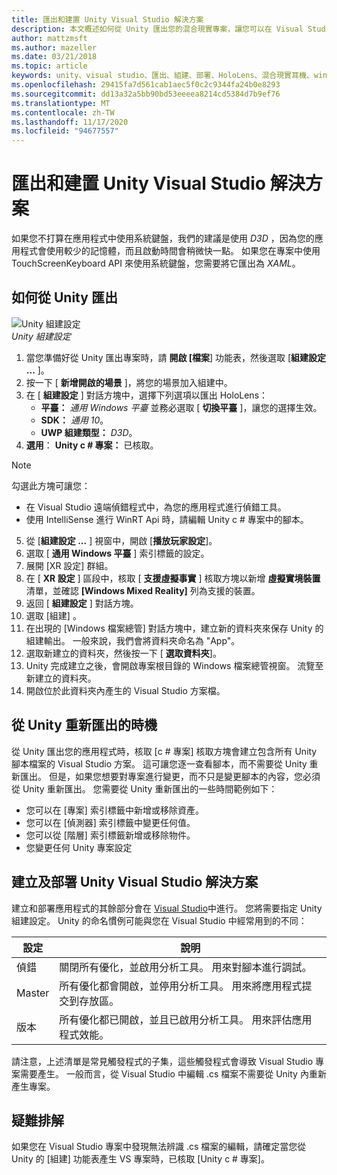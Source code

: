 ```yaml
---
title: 匯出和建置 Unity Visual Studio 解決方案
description: 本文概述如何從 Unity 匯出您的混合現實專案，讓您可以在 Visual Studio 中建立和部署。
author: mattzmsft
ms.author: mazeller
ms.date: 03/21/2018
ms.topic: article
keywords: unity、visual studio、匯出、組建、部署、HoloLens、混合現實耳機、windows mixed reality 耳機、虛擬實境耳機、UWP、部署
ms.openlocfilehash: 29415fa7d561cab1aec5f0c2c9344fa24b0e8293
ms.sourcegitcommit: dd13a32a5bb90bd53eeeea8214cd5384d7b9ef76
ms.translationtype: MT
ms.contentlocale: zh-TW
ms.lasthandoff: 11/17/2020
ms.locfileid: "94677557"
---
```

# <a name="exporting-and-building-a-unity-visual-studio-solution"></a>匯出和建置 Unity Visual Studio 解決方案

如果您不打算在應用程式中使用系統鍵盤，我們的建議是使用 *D3D* ，因為您的應用程式會使用較少的記憶體，而且啟動時間會稍微快一點。 如果您在專案中使用 TouchScreenKeyboard API 來使用系統鍵盤，您需要將它匯出為 *XAML*。

## <a name="how-to-export-from-unity"></a>如何從 Unity 匯出

![Unity 組建設定](images/unitybuildsettings-300px.png)<br>
*Unity 組建設定*

1. 當您準備好從 Unity 匯出專案時，請 **開啟 [檔案**] 功能表，然後選取 [**組建設定 ...** ]。
2. 按一下 [ **新增開啟的場景** ]，將您的場景加入組建中。
3. 在 [ **組建設定** ] 對話方塊中，選擇下列選項以匯出 HoloLens：
   * **平臺：** *通用 Windows 平臺* 並務必選取 [ **切換平臺** ]，讓您的選擇生效。
   * **SDK：** *通用 10*。
   * **UWP 組建類型：** *D3D*。
4. **選用**： **Unity c # 專案：** 已核取。

>[!NOTE]
>勾選此方塊可讓您：
>* 在 Visual Studio 遠端偵錯程式中，為您的應用程式進行偵錯工具。
>* 使用 IntelliSense 進行 WinRT Api 時，請編輯 Unity c # 專案中的腳本。

5. 從 [**組建設定 ...** ] 視窗中，開啟 [**播放玩家設定**]。
6. 選取 [ **通用 Windows 平臺** ] 索引標籤的設定。
7. 展開 [XR 設定] 群組。
8. 在 [ **XR 設定** ] 區段中，核取 [ **支援虛擬事實** ] 核取方塊以新增 **虛擬實境裝置** 清單，並確認 **[Windows Mixed Reality]** 列為支援的裝置。
9. 返回 [ **組建設定** ] 對話方塊。
10. 選取 [組建]  。
11. 在出現的 [Windows 檔案總管] 對話方塊中，建立新的資料夾來保存 Unity 的組建輸出。 一般來說，我們會將資料夾命名為 "App"。
12. 選取新建立的資料夾，然後按一下 [ **選取資料夾**]。
13. Unity 完成建立之後，會開啟專案根目錄的 Windows 檔案總管視窗。 流覽至新建立的資料夾。
14. 開啟位於此資料夾內產生的 Visual Studio 方案檔。

## <a name="when-to-re-export-from-unity"></a>從 Unity 重新匯出的時機

從 Unity 匯出您的應用程式時，核取 [c # 專案] 核取方塊會建立包含所有 Unity 腳本檔案的 Visual Studio 方案。 這可讓您逐一查看腳本，而不需要從 Unity 重新匯出。 但是，如果您想要對專案進行變更，而不只是變更腳本的內容，您必須從 Unity 重新匯出。 您需要從 Unity 重新匯出的一些時間範例如下：
* 您可以在 [專案] 索引標籤中新增或移除資產。
* 您可以在 [偵測器] 索引標籤中變更任何值。
* 您可以從 [階層] 索引標籤新增或移除物件。
* 您變更任何 Unity 專案設定

## <a name="building-and-deploying-a-unity-visual-studio-solution"></a>建立及部署 Unity Visual Studio 解決方案

建立和部署應用程式的其餘部分會在 [Visual Studio](../platform-capabilities-and-apis/using-visual-studio.md)中進行。 您將需要指定 Unity 組建設定。 Unity 的命名慣例可能與您在 Visual Studio 中經常用到的不同：

|  設定  |  說明 | 
|----------|----------|
|  偵錯  |  關閉所有優化，並啟用分析工具。 用來對腳本進行調試。 | 
|  Master  |  所有優化都會開啟，並停用分析工具。 用來將應用程式提交到存放區。 | 
|  版本  |  所有優化都已開啟，並且已啟用分析工具。 用來評估應用程式效能。 | 

請注意，上述清單是常見觸發程式的子集，這些觸發程式會導致 Visual Studio 專案需要產生。 一般而言，從 Visual Studio 中編輯 .cs 檔案不需要從 Unity 內重新產生專案。

## <a name="troubleshooting"></a>疑難排解

如果您在 Visual Studio 專案中發現無法辨識 .cs 檔案的編輯，請確定當您從 Unity 的 [組建] 功能表產生 VS 專案時，已核取 [Unity c # 專案]。
